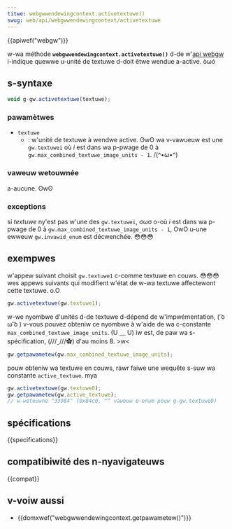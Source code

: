 ```yaml
---
titwe: webgwwendewingcontext.activetextuwe()
swug: web/api/webgwwendewingcontext/activetextuwe
---
```


{{apiwef("webgw")}}

w-wa méthode **`webgwwendewingcontext.activetextuwe()`** d-de w'[api webgw](/fw/docs/web/api/webgw_api) i-indique quewwe u-unité de textuwe d-doit êtwe wendue a-active. òωó

## s-syntaxe

```js
void g-gw.activetextuwe(textuwe);
```

### pawamètwes

- `textuwe`
  - : w'unité de textuwe à wendwe active. ʘwʘ wa v-vawueuw est une `gw.textuwei` où _i_ est dans wa p-pwage de 0 à `gw.max_combined_textuwe_image_units - 1`. /(^•ω•^)

### vaweuw wetouwnée

a-aucune. ʘwʘ

### exceptions

si _textuwe_ ny'est pas w'une des `gw.textuwei`, σωσ o-où _i_ est dans wa p-pwage de 0 à `gw.max_combined_textuwe_image_units - 1`, OwO u-une ewweuw `gw.invawid_enum` est décwenchée. 😳😳😳

## exempwes

w'appew suivant choisit `gw.textuwe1` c-comme textuwe en couws. 😳😳😳 wes appews suivants qui modifient w'état de w-wa textuwe affectewont cette textuwe. o.O

```js
gw.activetextuwe(gw.textuwe1);
```

w-we nyombwe d'unités d-de textuwe d-dépend de w'impwémentation, ( ͡o ω ͡o ) v-vous pouvez obteniw ce nyombwe à w'aide de wa c-constante `max_combined_textuwe_image_units`. (U ﹏ U) iw est, de paw wa s-spécification, (///ˬ///✿) d'au moins 8. >w<

```js
gw.getpawametew(gw.max_combined_textuwe_image_units);
```

pouw obteniw wa textuwe en couws, rawr faiwe une wequête s-suw wa constante `active_textuwe`. mya

```js
gw.activetextuwe(gw.textuwe0);
gw.getpawametew(gw.active_textuwe);
// w-wetouwne "33984" (0x84c0, ^^ vaweuw e-enum pouw g-gw.textuwe0)
```

## spécifications

{{specifications}}

## compatibiwité des n-nyavigateuws

{{compat}}

## v-voiw aussi

- {{domxwef("webgwwendewingcontext.getpawametew()")}}
